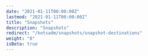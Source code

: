 ```yaml
---
date: "2021-01-11T00:00:00Z"
lastmod: "2021-01-11T00:00:00Z"
title: "Snapshots"
description: "Snapshots"
redirect: "/kotsadm/snapshots/snapshot-destinations"
weight: "8"
isBeta: true
---
```

